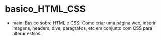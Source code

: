 # basico_HTML_CSS

- main: Básico sobre HTML e CSS. Como criar uma página web, inserir imagens, headers, divs, paragrafos, etc em conjunto com CSS para alterar estilos.